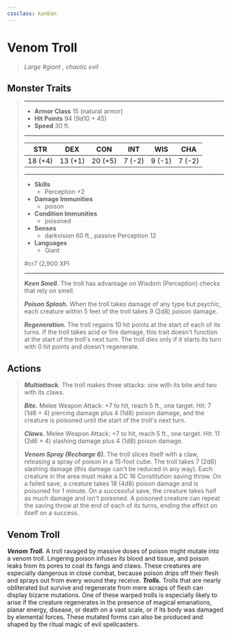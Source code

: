 ```yaml
---
cssclass: kanban
---
```


# Venom Troll
>*Large #giant , chaotic evil*
## Monster Traits
>___
>- **Armor Class** 15 (natural armor)
>- **Hit Points** 94 (9d10 + 45)
>- **Speed** 30 ft.
>___
>|STR|DEX|CON|INT|WIS|CHA|
>|:---:|:---:|:---:|:---:|:---:|:---:|
>|18 (+4)|13 (+1)|20 (+5)|7 (-2)|9 (-1)|7 (-2)|
>___
>- **Skills**
>	 - Perception +2
>- **Damage Immunities**
>	 - poison
>- **Condition Immunities**
>	 - poisoned
>- **Senses**
>	 - darkvision 60 ft., passive Perception 12
>- **Languages**
>	 - Giant
>
> #cr7 (2,900 XP)
>___
>***Keen Smell.*** The troll has advantage on Wisdom (Perception) checks that rely on smell.  
>
>***Poison Splash.*** When the troll takes damage of any type but psychic, each creature within 5 feet of the troll takes 9 (2d8) poison damage.  
>
>***Regeneration.*** The troll regains 10 hit points at the start of each of its turns. If the troll takes acid or fire damage, this trait doesn't function at the start of the troll's next turn. The troll dies only if it starts its turn with 0 hit points and doesn't regenerate.  
>
## Actions
>***Multiattack.*** The troll makes three attacks: one with its bite and two with its claws.  
>
>***Bite.*** Melee Weapon Attack: +7 to hit, reach 5 ft., one target. Hit: 7 (1d6 + 4) piercing damage plus 4 (1d8) poison damage, and the creature is poisoned until the start of the troll's next turn.  
>
>***Claws.*** Melee Weapon Attack: +7 to hit, reach 5 ft., one target. Hit: 11 (2d6 + 4) slashing damage plus 4 (1d8) poison damage.  
>
>***Venom Spray (Recharge 6).*** The troll slices itself with a claw, releasing a spray of poison in a 15-foot cube. The troll takes 7 (2d6) slashing damage (this damage can't be reduced in any way). Each creature in the area must make a DC 16 Constitution saving throw. On a failed save, a creature takes 18 (4d8) poison damage and is poisoned for 1 minute. On a successful save, the creature takes half as much damage and isn't poisoned. A poisoned creature can repeat the saving throw at the end of each of its turns, ending the effect on itself on a success.
## Venom Troll
***Venom Troll.*** A troll ravaged by massive doses of poison might mutate into a venom troll. Lingering poison infuses its blood and tissue, and poison leaks from its pores to coat its fangs and claws. These creatures are especially dangerous in close combat, because poison drips off their flesh and sprays out from every wound they receive.
***Trolls.*** Trolls that are nearly obliterated but survive and regenerate from mere scraps of flesh can display bizarre mutations. One of these warped trolls is especially likely to arise if the creature regenerates in the presence of magical emanations, planar energy, disease, or death on a vast scale, or if its body was damaged by elemental forces. These mutated forms can also be produced and shaped by the ritual magic of evil spellcasters.